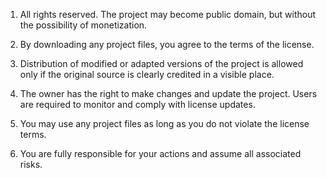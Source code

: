 1. All rights reserved. The project may become public domain, but without the possibility of monetization.

2. By downloading any project files, you agree to the terms of the license.

3. Distribution of modified or adapted versions of the project is allowed only if the original source is clearly credited in a visible place.

4. The owner has the right to make changes and update the project. Users are required to monitor and comply with license updates.

5. You may use any project files as long as you do not violate the license terms.

6. You are fully responsible for your actions and assume all associated risks.
